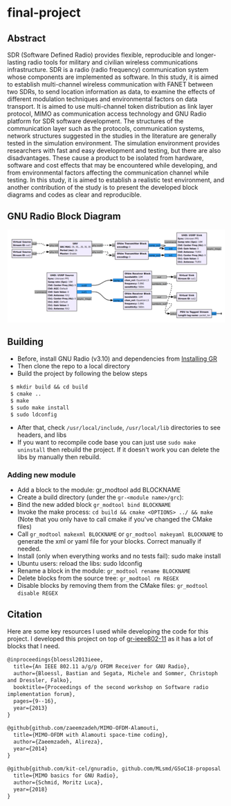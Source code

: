 # final-project

## Abstract
SDR (Software Defined Radio) provides flexible, reproducible and longer-lasting radio tools for military and civilian wireless communications infrastructure. SDR is a radio (radio frequency) communication system whose components are implemented as software. In this study, it is aimed to establish multi-channel wireless communication with FANET between two SDRs, to send location information as data, to examine the effects of different modulation techniques and environmental factors on data transport. It is aimed to use multi-channel token distribution as link layer protocol, MIMO as communication access technology and GNU Radio platform for SDR software development. The structures of the communication layer such as the protocols, communication systems, network structures suggested in the studies in the literature are generally tested in the simulation environment. The simulation environment provides researchers with fast and easy development and testing, but there are also disadvantages. These cause a product to be isolated from hardware, software and cost effects that may be encountered while developing, and from environmental factors affecting the communication channel while testing. In this study, it is aimed to establish a realistic test environment, and another contribution of the study is to present the developed block diagrams and codes as clear and reproducible.

## GNU Radio Block Diagram
![](screenshots/system_design.png)

## Building
- Before, install GNU Radio (v3.10) and dependencies from [Installing GR](https://wiki.gnuradio.org/index.php/InstallingGR)
- Then clone the repo to a local directory
- Build the project by following the below steps
```
 $ mkdir build && cd build
 $ cmake ..
 $ make
 $ sudo make install
 $ sudo ldconfig
```
- After that, check ```/usr/local/include```, ```/usr/local/lib``` directories to see headers, and libs
- If you want to recompile code base you can just use ```sudo make uninstall``` then rebuild the project. If it doesn't work you can delete the libs by manually then rebuild.

### Adding new module
- Add a block to the module: gr_modtool add BLOCKNAME
- Create a build directory (under the ```gr-<module name>/grc```): 
- Bind the new added block ```gr_modtool bind BLOCKNAME```
- Invoke the make process: ```cd build && cmake <OPTIONS> ../ && make``` (Note that you only have to call cmake if you've changed the CMake files)
- Call ```gr_modtool makexml BLOCKNAME``` or ```gr_modtool makeyaml BLOCKNAME``` to generate the xml or yaml file for your blocks. Correct manually if needed.
- Install (only when everything works and no tests fail): sudo make install
- Ubuntu users: reload the libs: sudo ldconfig
- Rename a block in the module: ```gr_modtool rename BLOCKNAME```
- Delete blocks from the source tree: ```gr_modtool rm REGEX```
- Disable blocks by removing them from the CMake files: ```gr_modtool disable REGEX```

## Citation
Here are some key resources I used while developing the code for this project. I developed this project on top of [gr-ieee802-11](https://github.com/bastibl/gr-ieee802-11) as it has a lot of blocks that I need. 
```
@inproceedings{bloessl2013ieee,
  title={An IEEE 802.11 a/g/p OFDM Receiver for GNU Radio},
  author={Bloessl, Bastian and Segata, Michele and Sommer, Christoph and Dressler, Falko},
  booktitle={Proceedings of the second workshop on Software radio implementation forum},
  pages={9--16},
  year={2013}
}
```
```
@github{github.com/zaeemzadeh/MIMO-OFDM-Alamouti,
  title={MIMO-OFDM with Alamouti space-time coding},
  author={Zaeemzadeh, Alireza},
  year={2014}
}
```
```
@github{github.com/kit-cel/gnuradio, github.com/MLsmd/GSoC18-proposal
  title={MIMO basics for GNU Radio},
  author={Schmid, Moritz Luca},
  year={2018}
}
```
